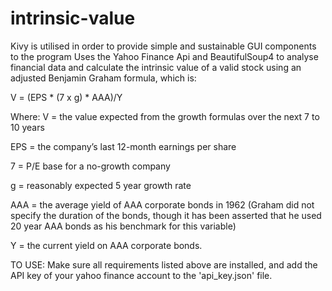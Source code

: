 # intrinsic-value


Kivy is utilised in order to provide simple and sustainable GUI components to the program
Uses the Yahoo Finance Api and BeautifulSoup4 to analyse financial data and calculate the intrinsic value of a valid stock using an adjusted Benjamin Graham formula, which is:

V = (EPS * (7 x g) * AAA)/Y 

Where:
V = the value expected from the growth formulas over the next 7 to 10 years

EPS = the company’s last 12-month earnings per share

7 = P/E base for a no-growth company

g = reasonably expected 5 year growth rate

AAA = the average yield of AAA corporate bonds in 1962 (Graham did not specify the duration of the bonds, though it has been asserted that he used 20 year AAA bonds as his benchmark for this variable)

Y = the current yield on AAA corporate bonds.


TO USE:
Make sure all requirements listed above are installed, and add the API key of your yahoo finance account to the 'api_key.json' file.
